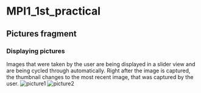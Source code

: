 # MPI1_1st_practical
## Pictures fragment
### Displaying pictures
Images that were taken by the user are being displayed in a slider view and are being cycled through automatically. Right after the image is captured, the thumbnail changes to the most recent image, that was captured by the user.
![picture1](https://github.com/ivissivi/MPI1_1st_practical/tree/master/preview/picture1.jpg?raw=true)
![picture2](https://github.com/ivissivi/MPI1_1st_practical/tree/master/preview/picture2.jpg?raw=true)
